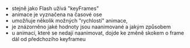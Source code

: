 * stejně jako Flash užívá "keyFrames"
* animace je vyznačena na časové ose
* umožňuje několik možných "rychlostí" animace, 
* je znázorněno jaké hodnoty jsou naanimované a jakým způsobem
* u animací, které se nedají naanimovat, dojde ke změně skokem o frame dál od předchozího keyframeu
